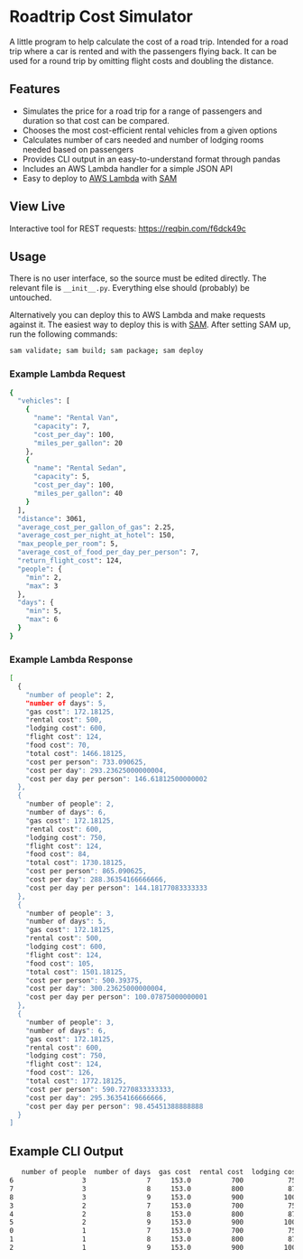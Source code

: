 # Roadtrip Cost Simulator
A little program to help calculate the cost of a road trip. Intended for a road trip where a car is rented and with the passengers flying back. It can be used for a round trip by omitting flight costs and doubling the distance.

## Features
* Simulates the price for a road trip for a range of passengers and duration so that cost can be compared.
* Chooses the most cost-efficient rental vehicles from a given options
* Calculates number of cars needed and number of lodging rooms needed based on passengers
* Provides CLI output in an easy-to-understand format through pandas
* Includes an AWS Lambda handler for a simple JSON API
* Easy to deploy to [AWS Lambda](https://aws.amazon.com/lambda/) with [SAM](https://docs.aws.amazon.com/serverless-application-model/latest/developerguide/what-is-sam.html)

## View Live
Interactive tool for REST requests: https://reqbin.com/f6dck49c

## Usage
There is no user interface, so the source must be edited directly. The relevant file is ```__init__.py```. Everything else should (probably) be untouched.

Alternatively you can deploy this to AWS Lambda and make requests against it. The easiest way to deploy this is with [SAM](https://docs.aws.amazon.com/serverless-application-model/latest/developerguide/what-is-sam.html). After setting SAM up, run the following commands:
```bash
sam validate; sam build; sam package; sam deploy
```

### Example Lambda Request
```bash
{
  "vehicles": [
    {
      "name": "Rental Van",
      "capacity": 7,
      "cost_per_day": 100,
      "miles_per_gallon": 20
    },
    {
      "name": "Rental Sedan",
      "capacity": 5,
      "cost_per_day": 100,
      "miles_per_gallon": 40
    }
  ],
  "distance": 3061,
  "average_cost_per_gallon_of_gas": 2.25,
  "average_cost_per_night_at_hotel": 150,
  "max_people_per_room": 5,
  "average_cost_of_food_per_day_per_person": 7,
  "return_flight_cost": 124,
  "people": {
    "min": 2,
    "max": 3
  },
  "days": {
    "min": 5,
    "max": 6
  }
}
```

### Example Lambda Response
```bash
[
  {
    "number of people": 2,
    "number of days": 5,
    "gas cost": 172.18125,
    "rental cost": 500,
    "lodging cost": 600,
    "flight cost": 124,
    "food cost": 70,
    "total cost": 1466.18125,
    "cost per person": 733.090625,
    "cost per day": 293.23625000000004,
    "cost per day per person": 146.61812500000002
  },
  {
    "number of people": 2,
    "number of days": 6,
    "gas cost": 172.18125,
    "rental cost": 600,
    "lodging cost": 750,
    "flight cost": 124,
    "food cost": 84,
    "total cost": 1730.18125,
    "cost per person": 865.090625,
    "cost per day": 288.36354166666666,
    "cost per day per person": 144.18177083333333
  },
  {
    "number of people": 3,
    "number of days": 5,
    "gas cost": 172.18125,
    "rental cost": 500,
    "lodging cost": 600,
    "flight cost": 124,
    "food cost": 105,
    "total cost": 1501.18125,
    "cost per person": 500.39375,
    "cost per day": 300.23625000000004,
    "cost per day per person": 100.07875000000001
  },
  {
    "number of people": 3,
    "number of days": 6,
    "gas cost": 172.18125,
    "rental cost": 600,
    "lodging cost": 750,
    "flight cost": 124,
    "food cost": 126,
    "total cost": 1772.18125,
    "cost per person": 590.7270833333333,
    "cost per day": 295.36354166666666,
    "cost per day per person": 98.45451388888888
  }
]
```

## Example CLI Output
```bash
   number of people  number of days  gas cost  rental cost  lodging cost  flight cost  food cost  total cost  cost per person  cost per day  cost per day per person
6                 3               7     153.0          700           750          124        147      1874.0            625.0         268.0                     89.0
7                 3               8     153.0          800           875          124        168      2120.0            707.0         265.0                     88.0
8                 3               9     153.0          900          1000          124        189      2366.0            789.0         263.0                     88.0
3                 2               7     153.0          700           750          124         98      1825.0            913.0         261.0                    130.0
4                 2               8     153.0          800           875          124        112      2064.0           1032.0         258.0                    129.0
5                 2               9     153.0          900          1000          124        126      2303.0           1152.0         256.0                    128.0
0                 1               7     153.0          700           750          124         49      1776.0           1776.0         254.0                    254.0
1                 1               8     153.0          800           875          124         56      2008.0           2008.0         251.0                    251.0
2                 1               9     153.0          900          1000          124         63      2240.0           2240.0         249.0                    249.0
```
